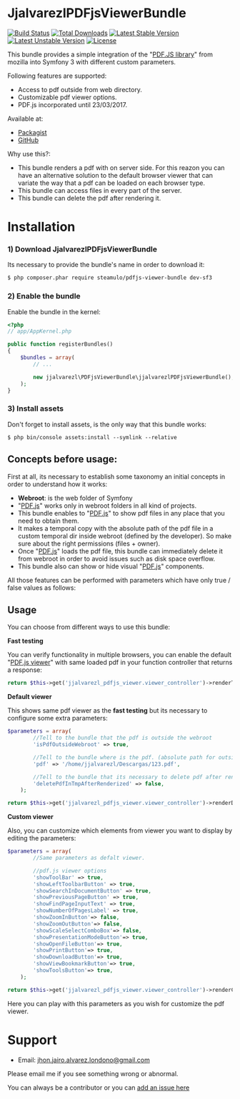 JjalvarezlPDFjsViewerBundle
===========================

[![Build Status](https://travis-ci.org/jjalvarezl/JjalvarezlPDFjsViewerBundle.svg?branch=sf3)](https://travis-ci.org/jjalvarezl/JjalvarezlPDFjsViewerBundle) [![Total Downloads](https://poser.pugx.org/jjalvarezl/pdfjs-viewer-bundle/downloads)](https://packagist.org/packages/jjalvarezl/pdfjs-viewer-bundle) [![Latest Stable Version](https://poser.pugx.org/jjalvarezl/pdfjs-viewer-bundle/version)](https://packagist.org/packages/jjalvarezl/pdfjs-viewer-bundle) [![Latest Unstable Version](https://poser.pugx.org/jjalvarezl/pdfjs-viewer-bundle/v/unstable)](https://packagist.org/packages/jjalvarezl/pdfjs-viewer-bundle) [![License](https://poser.pugx.org/jjalvarezl/pdfjs-viewer-bundle/license)](https://packagist.org/packages/jjalvarezl/pdfjs-viewer-bundle)

This bundle provides a simple integration of the "[PDF.JS library](https://github.com/mozilla/pdf.js)" from mozilla into Symfony 3 with different custom parameters.

Following features are supported:
* Access to pdf outside from web directory.
* Customizable pdf viewer options.
* PDF.js incorporated until 23/03/2017.

Available at:
* [Packagist](https://packagist.org/packages/jjalvarezl/pdfjs-viewer-bundle#dev-sf3)
* [GitHub](https://github.com/jjalvarezl/JjalvarezlPDFjsViewerBundle/tree/sf3)

Why use this?:

* This bundle renders a pdf with on server side. For this reazon you can have an alternative solution to the default browser viewer that can variate the way that a pdf can be loaded on each browser type.
* This bundle can access files in every part of the server.
* This bundle can delete the pdf after rendering it.

Installation
============

### 1) Download JjalvarezlPDFjsViewerBundle

Its necessary to provide the bundle's name in order to download it:

``` bash
$ php composer.phar require steamulo/pdfjs-viewer-bundle dev-sf3
```

### 2) Enable the bundle

Enable the bundle in the kernel:

``` php
<?php
// app/AppKernel.php

public function registerBundles()
{
    $bundles = array(
        // ...

        new jjalvarezl\PDFjsViewerBundle\jjalvarezlPDFjsViewerBundle(),
    );
}
```
### 3) Install assets

Don't forget to install assets, is the only way that this bundle works:

```
$ php bin/console assets:install --symlink --relative
```

## Concepts before usage:

First at all, its necessary to establish some taxonomy an initial concepts in order to understand how it works:

* **Webroot**: is the web folder of Symfony
* "[PDF.js](https://github.com/mozilla/pdf.js)" works only in webroot folders in all kind of projects.
* This bundle enables to "[PDF.js](https://github.com/mozilla/pdf.js)" to show pdf files in any place that you need to obtain them.
* It makes a temporal copy with the absolute path of the pdf file in a custom temporal dir inside webroot (defined by the developer). So make sure about the right permissions (files + owner).
* Once "[PDF.js](https://github.com/mozilla/pdf.js)" loads the pdf file, this bundle can immediately delete it from webroot in order to avoid issues such as disk space overflow.
* This bundle also can show or hide visual "[PDF.js](https://github.com/mozilla/pdf.js)" components.

All those features can be performed with parameters which have only true / false values as follows:

## Usage

You can choose from different ways to use this bundle:

**Fast testing**

You can verify functionality in multiple browsers, you can enable the default "[PDF.js viewer](https://mozilla.github.io/pdf.js/web/viewer.html)" with same loaded pdf in your function controller that returns a response:

```php
return $this->get('jjalvarezl_pdfjs_viewer.viewer_controller')->renderTestViewer();
```

**Default viewer**

This shows same pdf viewer as the **fast testing** but its necessary to configure some extra parameters:

```php
$parameters = array(
        //Tell to the bundle that the pdf is outside the webroot
        'isPdfOutsideWebroot' => true,

        //Tell to the bundle where is the pdf. (absolute path for outside temporal folder pdf, just the <name>.pdf for inside temporal folder)
        'pdf' => '/home/jjalvarezl/Descargas/123.pdf',

        //Tell to the bundle that its necessary to delete pdf after render.
        'deletePdfInTmpAfterRenderized' => false,
    );

return $this->get('jjalvarezl_pdfjs_viewer.viewer_controller')->renderDefaultViewer($parameters);
```

**Custom viewer**

Also, you can customize which elements from viewer you want to display by editing the parameters:

```php
$parameters = array(
        //Same parameters as defalt viewer.

        //pdf.js viewer options
        'showToolBar' => true,
        'showLeftToolbarButton' => true,
        'showSearchInDocumentButton' => true,
        'showPreviousPageButton' => true,
        'showFindPageInputText' => true,
        'showNumberOfPagesLabel' => true,
        'showZoomInButton'=> false,
        'showZoomOutButton'=> false,
        'showScaleSelectComboBox'=> false,
        'showPresentationModeButton'=> true,
        'showOpenFileButton'=> true,
        'showPrintButton'=> true,
        'showDownloadButton'=> true,
        'showViewBookmarkButton'=> true,
        'showToolsButton'=> true,
    );

return $this->get('jjalvarezl_pdfjs_viewer.viewer_controller')->renderCustomViewer($parameters);
```

Here you can play with this parameters as you wish for customize the pdf viewer.

Support
=======

* Email: jhon.jairo.alvarez.londono@gmail.com

Please email me if you see something wrong or abnormal.

You can always be a contributor or you can [add an issue here](https://github.com/jjalvarezl/JjalvarezlPDFjsViewerBundle/issues)
